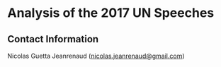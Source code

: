 # Analysis of the 2017 UN Speeches

## Contact Information

Nicolas Guetta Jeanrenaud ([nicolas.jeanrenaud@gmail.com](nicolas.jeanrenaud@gmail.com))
